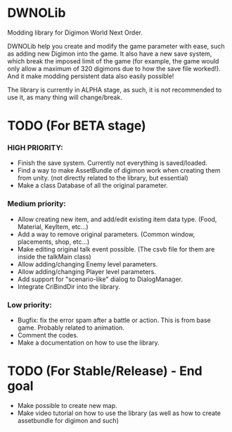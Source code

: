# DWNOLib
 Modding library for Digimon World Next Order.

 DWNOLib help you create and modify the game parameter with ease, such as adding new Digimon into the game.
 It also have a new save system, which break the imposed limit of the game (for example, the game would only allow a maximum of 320 digimons due to how the save file worked!).
 And it make modding persistent data also easily possible!

 The library is currently in ALPHA stage, as such, it is not recommended to use it, as many thing will change/break.

# TODO (For BETA stage)
 ### HIGH PRIORITY:
  - Finish the save system. Currently not everything is saved/loaded.
  - Find a way to make AssetBundle of digimon work when creating them from unity. (not directly related to the library, but essential)
  - Make a class Database of all the original parameter.
 ### Medium priority:
 - Allow creating new item, and add/edit existing item data type. (Food, Material, KeyItem, etc...)
 - Add a way to remove original parameters. (Common window, placements, shop, etc...)
 - Make editing original talk event possible. (The csvb file for them are inside the talkMain class)
 - Allow adding/changing Enemy level parameters.
 - Allow adding/changing Player level parameters.
 - Add support for "scenario-like" dialog to DialogManager.
 - Integrate CriBindDir into the library.
 ### Low priority:
 - Bugfix: fix the error spam after a battle or action. This is from base game. Probably related to animation.
 - Comment the codes.
 - Make a documentation on how to use the library.

# TODO (For Stable/Release) - End goal
 - Make possible to create new map.
 - Make video tutorial on how to use the library (as well as how to create assetbundle for digimon and such)
